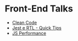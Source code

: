 # Front-End Talks

- [Clean Code](./clean-code)
- [Jest e RTL - Quick Tips](./jest-rtl-quick-tips)
- [JS Performance](./js-performance)
